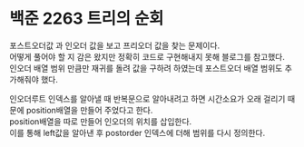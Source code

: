 # 백준 2263 트리의 순회

포스트오더값 과 인오더 값을 보고 프리오더 값을 찾는 문제이다.<br>
어떻게 풀어야 할 지 감은 왔지만 정확히 코드로 구현해내지 못해 블로그를 참고했다.<br>
인오더 배열 범위 만큼만 재귀를 돌려 값을 구하려 하였는데 포스트오더 배열 범위도 추가해줘야 했다.<br>

인오더루트 인덱스를 알아낼 때 반복문으로 알아내려고 하면 시간소요가 오래 걸리기 때문에 position배열을 만들어 주었다고 한다.<br>
position배열을 따로 만들어 인오더의 위치를 삽입한다.<br>
이를 통해 left값을 알아낸 후 postorder 인덱스에 더해 범위를 다시 정의한다.

